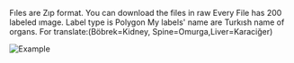 Fıles are Zıp format.
You can download the files in raw
Every File has 200 labeled ımage.
Label type is Polygon
My labels' name are Turkısh name of organs.
For translate:(Böbrek=Kidney, Spine=Omurga,Liver=Karaciğer)

![Example](https://i.postimg.cc/DyM9vkpM/Labeled-Imagepng.png)
